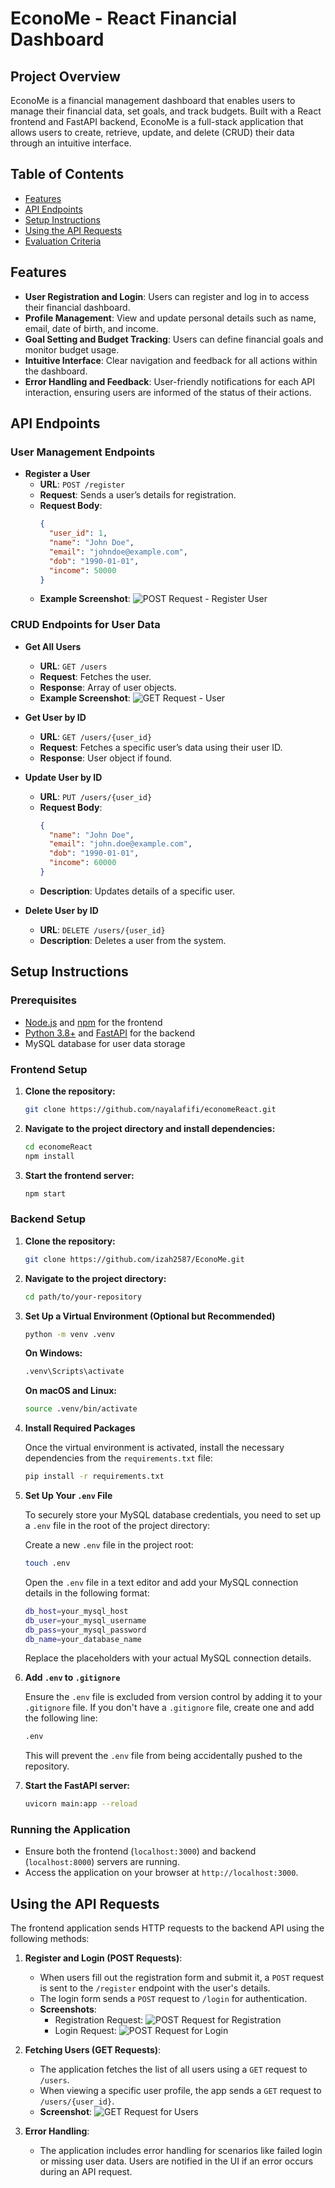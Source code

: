
# EconoMe - React Financial Dashboard

## Project Overview

EconoMe is a financial management dashboard that enables users to manage their financial data, set goals, and track budgets. Built with a React frontend and FastAPI backend, EconoMe is a full-stack application that allows users to create, retrieve, update, and delete (CRUD) their data through an intuitive interface.

## Table of Contents

- [Features](#features)
- [API Endpoints](#api-endpoints)
- [Setup Instructions](#setup-instructions)
- [Using the API Requests](#using-the-api-requests)
- [Evaluation Criteria](#evaluation-criteria)

## Features

- **User Registration and Login**: Users can register and log in to access their financial dashboard.
- **Profile Management**: View and update personal details such as name, email, date of birth, and income.
- **Goal Setting and Budget Tracking**: Users can define financial goals and monitor budget usage.
- **Intuitive Interface**: Clear navigation and feedback for all actions within the dashboard.
- **Error Handling and Feedback**: User-friendly notifications for each API interaction, ensuring users are informed of the status of their actions.

## API Endpoints

### User Management Endpoints

- **Register a User**
  - **URL**: `POST /register`
  - **Request**: Sends a user’s details for registration.
  - **Request Body**:
    ```json
    {
      "user_id": 1,
      "name": "John Doe",
      "email": "johndoe@example.com",
      "dob": "1990-01-01",
      "income": 50000
    }
    ```
  - **Example Screenshot**:
    ![POST Request - Register User](POST1.png)


### CRUD Endpoints for User Data

- **Get All Users**
  - **URL**: `GET /users`
  - **Request**: Fetches the user.
  - **Response**: Array of user objects.
  - **Example Screenshot**:
    ![GET Request - User](GET1.png)

- **Get User by ID**
  - **URL**: `GET /users/{user_id}`
  - **Request**: Fetches a specific user’s data using their user ID.
  - **Response**: User object if found.

- **Update User by ID**
  - **URL**: `PUT /users/{user_id}`
  - **Request Body**:
    ```json
    {
      "name": "John Doe",
      "email": "john.doe@example.com",
      "dob": "1990-01-01",
      "income": 60000
    }
    ```
  - **Description**: Updates details of a specific user.

- **Delete User by ID**
  - **URL**: `DELETE /users/{user_id}`
  - **Description**: Deletes a user from the system.

## Setup Instructions

### Prerequisites

- [Node.js](https://nodejs.org/) and [npm](https://www.npmjs.com/) for the frontend
- [Python 3.8+](https://www.python.org/) and [FastAPI](https://fastapi.tiangolo.com/) for the backend
- MySQL database for user data storage

### Frontend Setup

1. **Clone the repository:**
   ```bash
   git clone https://github.com/nayalafifi/economeReact.git
   ```
2. **Navigate to the project directory and install dependencies:**
   ```bash
   cd economeReact
   npm install
   ```
3. **Start the frontend server:**
   ```bash
   npm start
   ```

### Backend Setup

1. **Clone the repository:**
   ```bash
   git clone https://github.com/izah2587/EconoMe.git
   ```
2. **Navigate to the project directory:**

    ```bash
    cd path/to/your-repository
    ```

3. **Set Up a Virtual Environment (Optional but Recommended)**

    ```bash
    python -m venv .venv
    ```

    **On Windows:**

    ```bash
    .venv\Scripts\activate
    ```

    **On macOS and Linux:**

    ```bash
    source .venv/bin/activate
    ```

4. **Install Required Packages**

    Once the virtual environment is activated, install the necessary dependencies from the `requirements.txt` file:

    ```bash
    pip install -r requirements.txt
    ```

5. **Set Up Your `.env` File**

    To securely store your MySQL database credentials, you need to set up a `.env` file in the root of the project directory:

    Create a new `.env` file in the project root:

    ```bash
    touch .env
    ```

    Open the `.env` file in a text editor and add your MySQL connection details in the following format:

    ```bash
    db_host=your_mysql_host
    db_user=your_mysql_username
    db_pass=your_mysql_password
    db_name=your_database_name
    ```

    Replace the placeholders with your actual MySQL connection details.


6. **Add `.env` to `.gitignore`**

    Ensure the `.env` file is excluded from version control by adding it to your `.gitignore` file. If you don't have a `.gitignore` file, create one and add the following line:

    ```bash
    .env
    ```

    This will prevent the `.env` file from being accidentally pushed to the repository.


4. **Start the FastAPI server:**

   ```bash
   uvicorn main:app --reload
   ```

### Running the Application

- Ensure both the frontend (`localhost:3000`) and backend (`localhost:8000`) servers are running.
- Access the application on your browser at `http://localhost:3000`.

## Using the API Requests

The frontend application sends HTTP requests to the backend API using the following methods:

1. **Register and Login (POST Requests)**:
   - When users fill out the registration form and submit it, a `POST` request is sent to the `/register` endpoint with the user's details.
   - The login form sends a `POST` request to `/login` for authentication.
   - **Screenshots**:
     - Registration Request:
       ![POST Request for Registration](POST1.png)
     - Login Request:
       ![POST Request for Login](POST2.png)

2. **Fetching Users (GET Requests)**:
   - The application fetches the list of all users using a `GET` request to `/users`.
   - When viewing a specific user profile, the app sends a `GET` request to `/users/{user_id}`.
   - **Screenshot**:
     ![GET Request for Users](GET1.png)

3. **Error Handling**:
   - The application includes error handling for scenarios like failed login or missing user data. Users are notified in the UI if an error occurs during an API request.

